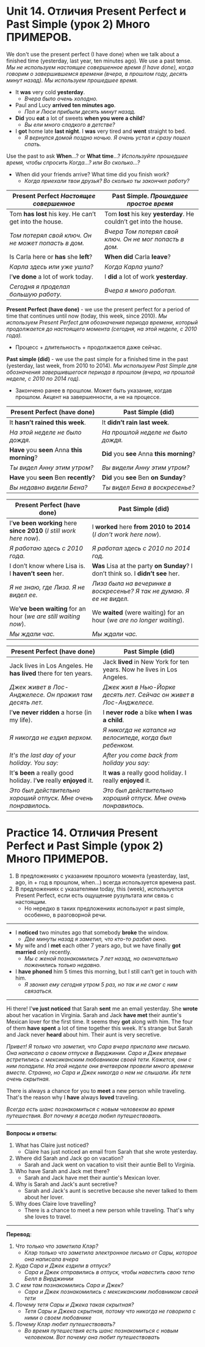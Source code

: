 # Unit 14. Отличия Present Perfect и Past Simple (урок 2) Много ПРИМЕРОВ.
We don't use the present perfect (I have done) when we talk about a finished time (yesterday, last year, ten minutes ago). We use a past tense. *Мы не используем настоящее совершенное время (I have done), когда говорим о завершившемся времени (вчера, в прошлом году, десять минут назад). Мы используем прошедшее время.*
- It __was__ very cold __yesterday__.
    - *Вчера было очень холодно.*
- Paul and Lucy __arrived ten minutes ago__.
    - *Пол и Люси прибыли десять минут назад.*
- __Did__ you __eat__ a lot of sweets __when you were a child__?
    - *Вы ели много сладкого в детстве?*
- I __got__ home late __last night__. I __was__ very tired and __went__ straight to bed.
    - *Я вернулся домой поздно ночью. Я очень устал и сразу пошел спать.*

Use the past to ask __When__...? or __What time__...? *Используйте прошедшее время, чтобы спросить Когда...? или Во сколько...?*
- When did your friends arrive? What time did you finish work?
    - *Когда приехали твои друзья? Во сколько ты закончил работу?*

Present Perfect *Настоящее совершенное* | Past Simple. *Прошедшее простое время*
---|---
Tom __has lost__ his key. He can’t get into the house. | Tom __lost__ his key __yesterday__. He couldn’t get into the house.
*Том потерял свой ключ. Он не может попасть в дом.* | *Вчера Том потерял свой ключ. Он не мог попасть в дом.*
Is Carla here or __has__ she __left__? | __When did__ Carla __leave__?
*Карла здесь или уже ушла?* | *Когда Карла ушла?*
I’__ve done__ a lot of work today. | I __did__ a lot of work __yesterday__.
*Сегодня я проделал большую работу.* | *Вчера я много работал.*

__Present Perfect (have done)__ - we use the present perfect for a period of time that continues until now (today, this week, since 2010). *Мы используем Present Perfect для обозначения периода времени, который продолжается до настоящего момента (сегодня, на этой неделе, с 2010 года).*
- Процесс + длительность + продолжается даже сейчас.

__Past simple (did)__ - we use the past simple for a finished time in the past (yesterday, last week, from 2010 to 2014). *Мы используем Past Simple для обозначения завершившегося периода в прошлом (вчера, на прошлой неделе, с 2010 по 2014 год).*
- Закончено ранее в прошлом. Может быть указание, когдав прошлом. Акцент на завершенности, а не на процессе.


Present Perfect (have done) | Past Simple (did)
---|---
It __hasn’t rained this week__. | It __didn’t rain last week__.
*На этой неделе не было дождя.* | *На прошлой неделе не было дождя.*
__Have__ you __seen__ Anna __this morning__? | __Did__ you __see__ Anna __this morning__?
*Ты видел Анну этим утром?* | *Вы видели Анну этим утром?*
__Have__ you __seen__ Ben __recently__? | __Did__ you __see__ Ben __on Sunday__?
*Вы недавно видели Бена?* | *Ты видел Бена в воскресенье?*

Present Perfect (have done) | Past Simple (did)
---|---
I’__ve been working__ here __since 2010__ (*I still work here now*). | I __worked__ here __from 2010 to 2014__ (*I don't work here now*).
*Я работаю здесь с 2010 года.* | *Я работал здесь с 2010 по 2014 год.*
I don’t know where Lisa is. I __haven’t seen__ her. | __Was__ Lisa at the party __on Sunday__? I don’t think so. I __didn’t see__ her.
*Я не знаю, где Лиза. Я не видел ее.* | *Лиза была на вечеринке в воскресенье? Я так не думаю. Я ее не видел.*
We’__ve been waiting__ for an hour (*we are still waiting now*). | We __waited__ (were waiting) for an hour (*we are no longer waiting*).
*Мы ждали час.* | *Мы ждали час.*

Present Perfect (have done) | Past Simple (did)
---|---
Jack lives in Los Angeles. He __has lived__ there for ten years. | Jack __lived__ in New York for ten years. Now he lives in Los Angeles.
*Джек живет в Лос-Анджелесе. Он прожил там десять лет.* | *Джек жил в Нью-Йорке десять лет. Сейчас он живет в Лос-Анджелесе.*
I’__ve never ridden__ a horse (in my life). | I __never rode__ a bike __when I was a child__.
*Я никогда не ездил верхом.* | *Я никогда не катался на велосипеде, когда был ребенком.*
*It's the last day of your holiday. You say:* | *After you come back from holiday you say:*
It’__s been__ a really good holiday. I’__ve__ really __enjoyed__ it. | It __was__ a really good holiday. I really __enjoyed__ it.
*Это был действительно хороший отпуск. Мне очень понравилось.* | *Это был действительно хороший отпуск. Мне очень понравилось.*

# Practice 14. Отличия Present Perfect и Past Simple (урок 2) Много ПРИМЕРОВ.

1. В предложениях с указанием прошлого момента (yeasterday, last, ago, in + год в прошлом, when...) всегда используется времена past.
2. В предложениях с указателями today, this (week), используется Present Perfect, если есть ощущение рузультата или связь с настоящим.
    - Но нередко в таких предложениях используют и past simple, особенно, в разговорной речи.

---
- I __noticed__ two minutes ago that somebody __broke__ the window. 
    - *Две минуты назад я заметил, что кто-то разбил окно.*
- My wife and I __met__ each other 7 years ago, but we have finally __got married__ only recently.
    - *Мы с женой познакомились 7 лет назад, но окончательно поженились только недавно.*
- I __have phoned__ him 5 times this morning, but I still can’t get in touch with him.
    - *Я звонил ему сегодня утром 5 раз, но так и не смог с ним связаться.*

---
Hi there! I'__ve just noticed__ that Sarah __sent__ me an email yesterday. She __wrote__ about her vacation in Virginia. Sarah and Jack __have met__ their auntie's Mexican lover for the first time. It seems they __got__ along with him. The four of them __have spent__ a lot of time together this week. It's strange but Sarah and Jack never __heard__ about him. Their aunt is very secretive.

*Привет! Я только что заметил, что Сара вчера прислала мне письмо. Она написала о своем отпуске в Вирджинии. Сара и Джек впервые встретились с мексиканским любовником своей тети. Кажется, они с ним поладили. На этой неделе они вчетвером провели много времени вместе. Странно, но Сара и Джек никогда о нем не слышали. Их тетя очень скрытная.*

There is always a chance for you to __meet__ a new person while traveling. That's the reason why I __have__ always __loved__ traveling.

*Всегда есть шанс познакомиться с новым человеком во время путешествия. Вот почему я всегда любил путешествовать.*

---
__Вопросы и ответы__:
1. What has Claire just noticed?
    - Claire has just noticed an email from Sarah that she wrote yesterday.
2. Where did Sarah and Jack go on vacation?
    - Sarah and Jack went on vacation to visit their auntie Bell to Virginia.
3. Who have Sarah and Jack met there?
    - Sarah and Jack have met their auntie's Mexican lover.
4. Why is Sarah and Jack's aunt secretive?
    - Sarah and Jack's aunt is secretive because she never talked to them about her lover.
5. Why does Claire love travelling?
    - There is a chance to meet a new person while traveling. That's why she loves to travel.

---
__Перевод__:
1. *Что только что заметила Клэр?*
    - *Клэр только что заметила электронное письмо от Сары, которое она написала вчера*
2. *Куда Сара и Джек ездили в отпуск?*
    - *Сара и Джек отправились в отпуск, чтобы навестить свою тетю Белл в Вирджинии*
3. *С кем там познакомились Сара и Джек?*
    - *Сара и Джек познакомились с мексиканским любовником своей тети*
4. *Почему тетя Сары и Джека такая скрытная?*
    - *Тетя Сары и Джека скрытная, потому что никогда не говорила с ними о своем любовнике*
5. *Почему Клэр любит путешествовать?*
    - *Во время путешествия есть шанс познакомиться с новым человеком. Вот почему она любит путешествовать*